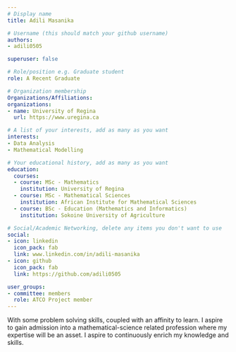 ```yaml
---
# Display name
title: Adili Masanika

# Username (this should match your github username)
authors:
- adili0505

superuser: false

# Role/position e.g. Graduate student
role: A Recent Graduate

# Organization membership
Organizations/Affiliations:
organizations:
- name: University of Regina
  url: https://www.uregina.ca

# A list of your interests, add as many as you want
interests:
- Data Analysis
- Mathematical Modelling

# Your educational history, add as many as you want
education:
  courses:
  - course: MSc - Mathematics
    institution: University of Regina
  - course: MSc - Mathematical Sciences
    institution: African Institute for Mathematical Sciences
  - course: BSc - Education (Mathematics and Informatics)
    institution: Sokoine University of Agriculture

# Social/Academic Networking, delete any items you don't want to use
social:
- icon: linkedin
  icon_pack: fab
  link: www.linkedin.com/in/adili-masanika
- icon: github
  icon_pack: fab
  link: https://github.com/adili0505

user_groups:
- committee: members
  role: ATCO Project member
---
```

With some problem solving skills, coupled with an affinity to learn. I aspire to gain admission into a mathematical-science related profession where my expertise will be an asset. I aspire to continuously enrich my knowledge and skills.
